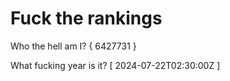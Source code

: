 # Fuck the rankings

Who the hell am I?
{ 6427731 }

What fucking year is it?
[ 2024-07-22T02:30:00Z ]
